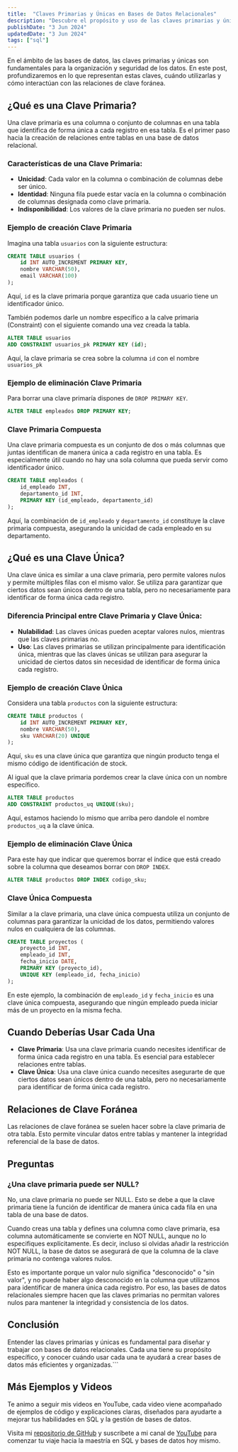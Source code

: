```yaml
---
title:  "Claves Primarias y Únicas en Bases de Datos Relacionales"
description: "Descubre el propósito y uso de las claves primarias y únicas en SQL, con ejemplos prácticos. Aprende cómo estas claves son fundamentales para la organización y seguridad de tus datos."
publishDate: "3 Jun 2024"
updatedDate: "3 Jun 2024"
tags: ["sql"]
---
```


En el ámbito de las bases de datos, las claves primarias y únicas son fundamentales para la organización y seguridad de los datos. En este post, profundizaremos en lo que representan estas claves, cuándo utilizarlas y cómo interactúan con las relaciones de clave foránea.


## ¿Qué es una Clave Primaria?

Una clave primaria es una columna o conjunto de columnas en una tabla que identifica de forma única a cada registro en esa tabla. Es el primer paso hacia la creación de relaciones entre tablas en una base de datos relacional.

### Características de una Clave Primaria:
- **Unicidad**: Cada valor en la columna o combinación de columnas debe ser único.
- **Identidad**: Ninguna fila puede estar vacía en la columna o combinación de columnas designada como clave primaria.
- **Indisponibilidad**: Los valores de la clave primaria no pueden ser nulos.

### Ejemplo de creación Clave Primaria

Imagina una tabla `usuarios` con la siguiente estructura:

``` sql
CREATE TABLE usuarios ( 
    id INT AUTO_INCREMENT PRIMARY KEY, 
    nombre VARCHAR(50), 
    email VARCHAR(100) 
);
```

Aquí, `id` es la clave primaria porque garantiza que cada usuario tiene un identificador único.

También podemos darle un nombre específico a la calve primaria (Constraint) con el siguiente comando una vez creada la tabla.

``` sql
ALTER TABLE usuarios 
ADD CONSTRAINT usuarios_pk PRIMARY KEY (id);
```
Aquí, la clave primaria se crea sobre la columna `id` con el nombre `usuarios_pk`

### Ejemplo de eliminación Clave Primaria
Para borrar una clave primaría dispones de `DROP PRIMARY KEY`.

``` sql
ALTER TABLE empleados DROP PRIMARY KEY;
```

### Clave Primaria Compuesta
Una clave primaria compuesta es un conjunto de dos o más columnas que juntas identifican de manera única a cada registro en una tabla. Es especialmente útil cuando no hay una sola columna que pueda servir como identificador único.

``` sql
CREATE TABLE empleados ( 
    id_empleado INT, 
    departamento_id INT, 
    PRIMARY KEY (id_empleado, departamento_id) 
);
```
Aquí, la combinación de `id_empleado` y `departamento_id` constituye la clave primaria compuesta, asegurando la unicidad de cada empleado en su departamento.

## ¿Qué es una Clave Única?

Una clave única es similar a una clave primaria, pero permite valores nulos y permite múltiples filas con el mismo valor. Se utiliza para garantizar que ciertos datos sean únicos dentro de una tabla, pero no necesariamente para identificar de forma única cada registro.

### Diferencia Principal entre Clave Primaria y Clave Única:
- **Nulabilidad**: Las claves únicas pueden aceptar valores nulos, mientras que las claves primarias no.
- **Uso**: Las claves primarias se utilizan principalmente para identificación única, mientras que las claves únicas se utilizan para asegurar la unicidad de ciertos datos sin necesidad de identificar de forma única cada registro.

### Ejemplo de creación  Clave Única

Considera una tabla `productos` con la siguiente estructura:

``` sql
CREATE TABLE productos ( 
    id INT AUTO_INCREMENT PRIMARY KEY, 
    nombre VARCHAR(50), 
    sku VARCHAR(20) UNIQUE 
);
```

Aquí, `sku` es una clave única que garantiza que ningún producto tenga el mismo código de identificación de stock.

Al igual que la clave primaria pordemos crear la clave única con un nombre específico.

``` sql
ALTER TABLE productos
ADD CONSTRAINT productos_uq UNIQUE(sku);
```
Aquí, estamos haciendo lo mismo que arriba pero dandole el nombre `productos_uq` a la clave única.

### Ejemplo de eliminación Clave Única
Para este hay que indicar que queremos borrar el índice que está creado sobre la columna que deseamos borrar con `DROP INDEX`.

``` sql
ALTER TABLE productos DROP INDEX codigo_sku;
```

### Clave Única Compuesta
Similar a la clave primaria, una clave única compuesta utiliza un conjunto de columnas para garantizar la unicidad de los datos, permitiendo valores nulos en cualquiera de las columnas.

``` sql
CREATE TABLE proyectos ( 
    proyecto_id INT, 
    empleado_id INT, 
    fecha_inicio DATE, 
    PRIMARY KEY (proyecto_id), 
    UNIQUE KEY (empleado_id, fecha_inicio) 
);
```

En este ejemplo, la combinación de `empleado_id` y `fecha_inicio` es una clave única compuesta, asegurando que ningún empleado pueda iniciar más de un proyecto en la misma fecha.

## Cuando Deberías Usar Cada Una

- **Clave Primaria**: Usa una clave primaria cuando necesites identificar de forma única cada registro en una tabla. Es esencial para establecer relaciones entre tablas.
- **Clave Única**: Usa una clave única cuando necesites asegurarte de que ciertos datos sean únicos dentro de una tabla, pero no necesariamente para identificar de forma única cada registro.

## Relaciones de Clave Foránea

Las relaciones de clave foránea se suelen hacer sobre la clave primaria de otra tabla. Esto permite vincular datos entre tablas y mantener la integridad referencial de la base de datos.

## Preguntas
### ¿Una clave primaria puede ser NULL?
No, una clave primaria no puede ser NULL. Esto se debe a que la clave primaria tiene la función de identificar de manera única cada fila en una tabla de una base de datos.

Cuando creas una tabla y defines una columna como clave primaria, esa columna automáticamente se convierte en NOT NULL, aunque no lo especifiques explícitamente. Es decir, incluso si olvidas añadir la restricción NOT NULL, la base de datos se asegurará de que la columna de la clave primaria no contenga valores nulos.

Esto es importante porque un valor nulo significa "desconocido" o "sin valor", y no puede haber algo desconocido en la columna que utilizamos para identificar de manera única cada registro. Por eso, las bases de datos relacionales siempre hacen que las claves primarias no permitan valores nulos para mantener la integridad y consistencia de los datos.

## Conclusión

Entender las claves primarias y únicas es fundamental para diseñar y trabajar con bases de datos relacionales. Cada una tiene su propósito específico, y conocer cuándo usar cada una te ayudará a crear bases de datos más eficientes y organizadas.```

## Más Ejemplos y Videos

Te animo a seguir mis videos en YouTube, cada video viene acompañado de ejemplos de código y explicaciones claras, diseñados para ayudarte a mejorar tus habilidades en SQL y la gestión de bases de datos.

Visita mi [repositorio de GitHub](https://github.com/cristotodev/Apuntes-SQL) y suscríbete a mi canal de [YouTube](https://www.youtube.com/@cristotodev) para comenzar tu viaje hacia la maestría en SQL y bases de datos hoy mismo.